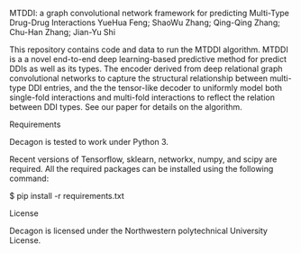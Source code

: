 MTDDI: a graph convolutional network framework for predicting Multi-Type Drug-Drug Interactions
YueHua Feng; ShaoWu Zhang; Qing-Qing Zhang; Chu-Han Zhang; Jian-Yu Shi

This repository contains code and data to run the MTDDI algorithm. MTDDI is a a novel end-to-end deep learning-based predictive method 
for predict DDIs as well as its types. The encoder derived from deep relational graph convolutional networks to capture the structural
relationship between multi-type DDI entries, and the the tensor-like decoder to uniformly model both single-fold interactions and multi-fold 
interactions to reflect the relation between DDI types. See our paper for details on the algorithm.


Requirements

Decagon is tested to work under Python 3.

Recent versions of Tensorflow, sklearn, networkx, numpy, and scipy are required. All the required packages can be installed using the following command:

$ pip install -r requirements.txt



License

Decagon is licensed under the Northwestern polytechnical University License.
